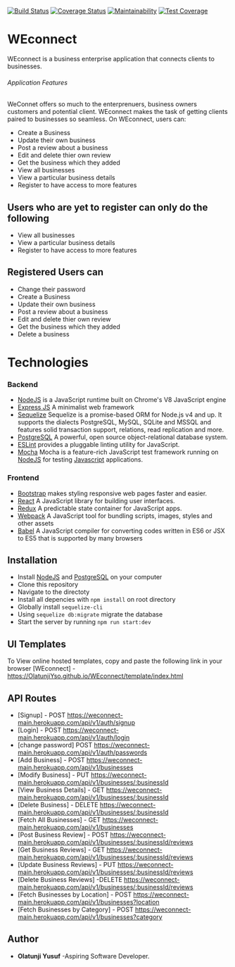 [![Build Status](https://travis-ci.org/OlatunjiYso/WEconnect.svg?branch=api-dummy-data)](https://travis-ci.org/OlatunjiYso/WEconnect)
[![Coverage Status](https://coveralls.io/repos/github/OlatunjiYso/WEconnect/badge.svg?branch=heroku-production)](https://coveralls.io/github/OlatunjiYso/WEconnect?branch=heroku-production)
[![Maintainability](https://api.codeclimate.com/v1/badges/fcda4d1c366919745e67/maintainability)](https://codeclimate.com/github/OlatunjiYso/WEconnect/maintainability)
[![Test Coverage](https://api.codeclimate.com/v1/badges/fcda4d1c366919745e67/test_coverage)](https://codeclimate.com/github/OlatunjiYso/WEconnect/test_coverage)

# WEconnect
WEconnect is a business enterprise application that connects clients to businesses.

###### Application Features
WeConnet offers so much to the enterprenuers, business owners customers and potential client. WEconnect makes the task of getting clients paired to businesses so seamless. On WEconnect, users can:

- Create a Business
- Update their own business
- Post a review about a business
- Edit and delete thier own review
- Get the business which they added
- View all businesses
- View a particular business details
- Register to have access to more features


## Users who are yet to register can only do the following
- View all businesses
- View a particular business details
- Register to have access to more features

## Registered Users can
- Change their password
- Create a Business
- Update their own business
- Post a review about a business
- Edit and delete thier own review
- Get the business which they added
- Delete a business

# Technologies
### Backend
- [NodeJS](http://nodejs.org/en) is a JavaScript runtime built on Chrome's V8 JavaScript engine
- [Express JS](http://express.com) A minimalist web framework
- [Sequelize](http://docs.sequelizejs.com/) Sequelize is a promise-based ORM for Node.js v4 and up. It supports the dialects PostgreSQL, MySQL, SQLite and MSSQL and features solid transaction support, relations, read replication and more.
- [PostgreSQL](https://www.postgresql.org/) A powerful, open source object-relational database system.
- [ESLint](eslint.org) provides a pluggable linting utility for JavaScript.
- [Mocha](https://mochajs.org/) Mocha is a feature-rich JavaScript test framework running on [NodeJS](nodejs.org/en) for testing [Javascript](javascript.com) applications.

### Frontend
- [Bootstrap](https://getbootstrap.com/) makes styling responsive web pages faster and easier.
- [React](https://facebook.github.io/react/) A JavaScript library for building user interfaces.
- [Redux](http://redux.js.org/) A predictable state container for JavaScript apps.
- [Webpack](https://webpack.js.org/) A JavaScript tool for bundling scripts, images, styles and other assets
- [Babel](https://babeljs.io/) A JavaScript compiler for converting codes written in ES6 or JSX to ES5 that is supported by many browsers

## Installation
- Install [NodeJS](http://nodejs.org/en) and [PostgreSQL](https://www.postgresql.org/) on your computer
- Clone this repository
- Navigate to the directoty
- Install all depencies with ```npm install``` on root directory
- Globally install ```sequelize-cli```
- Using ```sequelize db:migrate``` migrate the database
- Start the server by running ```npm run start:dev```


## UI Templates
To View online hosted templates, copy and paste the following link in your browser
[WEconnect] - https://OlatunjiYso.github.io/WEconnect/template/index.html 

## API Routes
* [Signup] - POST https://weconnect-main.herokuapp.com/api/v1/auth/signup
* [Login] - POST https://weconnect-main.herokuapp.com/api/v1/auth/login
* [change password] POST https://weconnect-main.herokuapp.com/api/v1/auth/passwords
* [Add Business] -   POST https://weconnect-main.herokuapp.com/api/v1/businesses
* [Modify Business] - PUT https://weconnect-main.herokuapp.com/api/v1/businesses/:businessId
* [View Business Details] - GET https://weconnect-main.herokuapp.com/api/v1/businesses/:businessId
* [Delete Business] - DELETE https://weconnect-main.herokuapp.com/api/v1/businesses/:businessId
* [Fetch All Businesses] - GET https://weconnect-main.herokuapp.com/api/v1/businesses
* [Post Business Review] - POST https://weconnect-main.herokuapp.com/api/v1/businesses/:businessId/reviews
* [Get Business Reviews] - GET  https://weconnect-main.herokuapp.com/api/v1/businesses/:businessId/reviews
* [Update Business Reviews] - PUT  https://weconnect-main.herokuapp.com/api/v1/businesses/:businessId/reviews
* [Delete Business Reviews] -DELETE  https://weconnect-main.herokuapp.com/api/v1/businesses/:businessId/reviews
* [Fetch Businesses by Location] - POST https://weconnect-main.herokuapp.com/api/v1/businesses?location
* [Fetch Businesses by Category] - POST https://weconnect-main.herokuapp.com/api/v1/businesses?category

## Author
* **Olatunji Yusuf** -Aspiring Software Developer.

